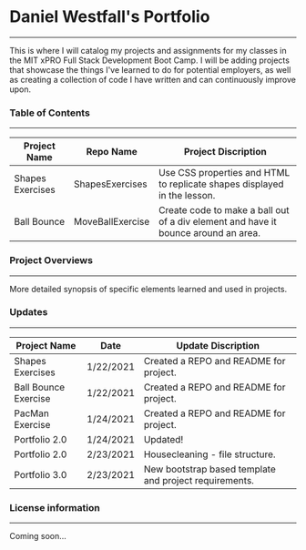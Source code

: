 # Daniel Westfall's Portfolio
___

This is where I will catalog my projects and assignments for my classes in the MIT xPRO Full Stack Development Boot Camp. I will be adding projects 
that showcase the things I've learned to do for potential employers, as well as creating a collection of code I have written and can continuously improve upon.<br>

### Table of Contents

___

Project Name | Repo Name | Project Discription
-------------|-----------|--------------------
Shapes Exercises | ShapesExercises | Use CSS properties and HTML to replicate shapes displayed in the lesson.
Ball Bounce | MoveBallExercise | Create code to make a ball out of a div element and have it bounce around an area. 


### Project Overviews

___

More detailed synopsis of specific elements learned and used in projects. <br>

### Updates

___

Project Name | Date | Update Discription
-------------|------|--------------------
Shapes Exercises | 1/22/2021 | Created a REPO and README for project.
Ball Bounce Exercise | 1/22/2021 | Created a REPO and README for project.
PacMan Exercise | 1/24/2021 | Created a REPO and README for project.
Portfolio 2.0 | 1/24/2021 | Updated!
Portfolio 2.0 | 2/23/2021 | Housecleaning - file structure.
Portfolio 3.0 | 2/23/2021 | New bootstrap based template and project requirements.

### License information

___

Coming soon... <br>

